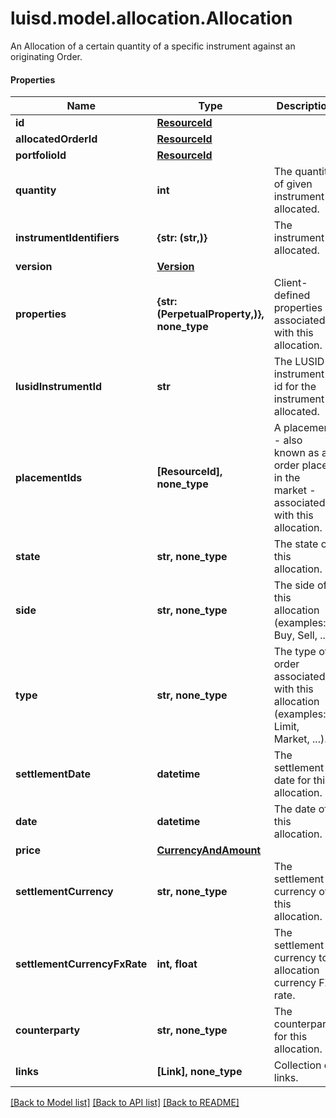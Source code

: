 # luisd.model.allocation.Allocation

An Allocation of a certain quantity of a specific instrument against an originating  Order.

#### Properties
Name | Type | Description | Notes
------------ | ------------- | ------------- | -------------
**id** | [**ResourceId**](ResourceId.md) |  | 
**allocatedOrderId** | [**ResourceId**](ResourceId.md) |  | 
**portfolioId** | [**ResourceId**](ResourceId.md) |  | 
**quantity** | **int** | The quantity of given instrument allocated. | 
**instrumentIdentifiers** | **{str: (str,)}** | The instrument allocated. | 
**version** | [**Version**](Version.md) |  | [optional] 
**properties** | **{str: (PerpetualProperty,)}, none_type** | Client-defined properties associated with this allocation. | [optional] 
**lusidInstrumentId** | **str** | The LUSID instrument id for the instrument allocated. | 
**placementIds** | **[ResourceId], none_type** | A placement - also known as an order placed in the market - associated with this allocation. | [optional] 
**state** | **str, none_type** | The state of this allocation. | [optional] 
**side** | **str, none_type** | The side of this allocation (examples: Buy, Sell, ...). | [optional] 
**type** | **str, none_type** | The type of order associated with this allocation (examples: Limit, Market, ...). | [optional] 
**settlementDate** | **datetime** | The settlement date for this allocation. | [optional] 
**date** | **datetime** | The date of this allocation. | [optional] 
**price** | [**CurrencyAndAmount**](CurrencyAndAmount.md) |  | [optional] 
**settlementCurrency** | **str, none_type** | The settlement currency of this allocation. | [optional] 
**settlementCurrencyFxRate** | **int, float** | The settlement currency to allocation currency FX rate. | [optional] 
**counterparty** | **str, none_type** | The counterparty for this allocation. | [optional] 
**links** | **[Link], none_type** | Collection of links. | [optional] 

[[Back to Model list]](../../README.md#documentation-for-models) [[Back to API list]](../../README.md#documentation-for-api-endpoints) [[Back to README]](../../README.md)

